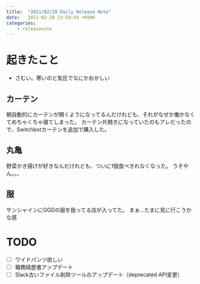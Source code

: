 ```yaml
---
title:  "2021/02/28 Daily Release Note"
date:   2021-02-28 23:59:59 +0900
categories:
    - releasenote
---
```

# 起きたこと

* さむい。寒いのと気圧でなにかおかしい

## カーテン

朝自動的にカーテンが開くようになってるんだけれども、それがなぜか働かなくてめちゃくちゃ寝てしまった。
カーテン片開きになっていたのもアレだったので、Switchbotカーテンを追加で購入した。

## 丸亀

野菜かき揚げが好きなんだけれども、ついに1個食べきれなくなった。
うそやん。。。

## 服

サンシャインにGGDの服を扱ってる店が入ってた。 まぁ…たまに見に行こうかな感

# TODO 

- [ ] ワイドパンツ欲しい
- [ ] 職務経歴書アップデート
- [ ] Slack古いファイル削除ツールのアップデート（deprecated API変更）